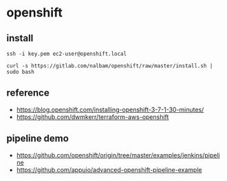 # openshift

## install
```
ssh -i key.pem ec2-user@openshift.local

curl -s https://gitlab.com/nalbam/openshift/raw/master/install.sh | sudo bash
```

## reference
* https://blog.openshift.com/installing-openshift-3-7-1-30-minutes/
* https://github.com/dwmkerr/terraform-aws-openshift

## pipeline demo
* https://github.com/openshift/origin/tree/master/examples/jenkins/pipeline
* https://github.com/appuio/advanced-openshift-pipeline-example
